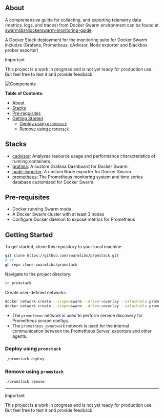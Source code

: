 ## About

A comprehensive guide for collecting, and exporting telemetry data (metrics, logs, and traces) from Docker Swarm environment can be found at [swarmlibs/dockerswarm-monitoring-guide](https://github.com/swarmlibs/dockerswarm-monitoring-guide).

A Docker Stack deployment for the monitoring suite for Docker Swarm includes (Grafana, Prometheus, cAdvisor, Node exporter and Blackbox prober exporter)

> [!IMPORTANT]
> This project is a work in progress and is not yet ready for production use.
> But feel free to test it and provide feedback.

<picture>
  <source media="(prefers-color-scheme: dark)" srcset="https://github.com/YouMightNotNeedKubernetes/dockerswarm-monitoring-guide/assets/4363857/688c366c-17d1-4174-bffe-37c8251d0def">
  <source media="(prefers-color-scheme: light)" srcset="https://github.com/YouMightNotNeedKubernetes/dockerswarm-monitoring-guide/assets/4363857/cd461ec4-4a33-42d9-818a-c390266d67f4">
  <img alt="Components" src="https://github.com/YouMightNotNeedKubernetes/dockerswarm-monitoring-guide/assets/4363857/cd461ec4-4a33-42d9-818a-c390266d67f4">
</picture>

**Table of Contents**:
- [About](#about)
- [Stacks](#stacks)
- [Pre-requisites](#pre-requisites)
- [Getting Started](#getting-started)
  - [Deploy using `promstack`](#deploy-using-promstack)
  - [Remove using `promstack`](#remove-using-promstack)

## Stacks

- [cadvisor](https://github.com/google/cadvisor): Analyzes resource usage and performance characteristics of running containers.
- [grafana](https://github.com/swarmlibs/grafana): A custom Grafana Dashboard for Docker Swarm.
- [node-exporter](https://github.com/swarmlibs/node-exporter): A custom Node exporter for Docker Swarm.
- [prometheus](https://github.com/swarmlibs/prometheus): The Prometheus monitoring system and time series database customized for Docker Swarm.

## Pre-requisites

- Docker running Swarm mode
- A Docker Swarm cluster with at least 3 nodes
- Configure Docker daemon to expose metrics for Prometheus

## Getting Started

To get started, clone this repository to your local machine:

```sh
git clone https://github.com/swarmlibs/promstack.git
# or
gh repo clone swarmlibs/promstack
```

Navigate to the project directory:

```sh
cd promstack
```

Create user-defined networks:

```sh
docker network create --scope=swarm --driver=overlay --attachable prometheus
docker network create --scope=swarm --driver=overlay --attachable prometheus_gwnetwork
```

* The `prometheus` network is used to perform service discovery for Prometheus scrape configs.
* The `prometheus_gwnetwork` network is used for the internal communication between the Prometheus Server, exporters and other agents.

### Deploy using `promstack`

```sh
./promstack deploy
```

### Remove using `promstack`

```sh
./promstack remove
```

---

> [!IMPORTANT]
> This project is a work in progress and is not yet ready for production use.
> But feel free to test it and provide feedback.
